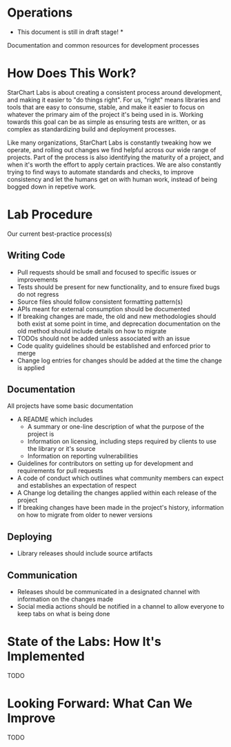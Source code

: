 # Operations

* This document is still in draft stage! *

Documentation and common resources for development processes

# How Does This Work?

StarChart Labs is about creating a consistent process around development, and making it easier to "do things right". For us, "right" means libraries and tools that are easy to consume, stable, and make it easier to focus on whatever the primary aim of the project it's being used in is. Working towards this goal can be as simple as ensuring tests are written, or as complex as standardizing build and deployment processes.

Like many organizations, StarChart Labs is constantly tweaking how we operate, and rolling out changes we find helpful across our wide range of projects. Part of the process is also identifying the maturity of a project, and when it's worth the effort to apply certain practices. We are also constantly trying to find ways to automate standards and checks, to improve consistency and let the humans get on with human work, instead of being bogged down in repetive work.

# Lab Procedure

Our current best-practice process(s)

## Writing Code

- Pull requests should be small and focused to specific issues or improvements
- Tests should be present for new functionality, and to ensure fixed bugs do not regress
- Source files should follow consistent formatting pattern(s)
- APIs meant for external consumption should be documented
- If breaking changes are made, the old and new methodologies should both exist at some point in time, and deprecation documentation on the old method should include details on how to migrate
- TODOs should not be added unless associated with an issue
- Code quality guidelines should be established and enforced prior to merge
- Change log entries for changes should be added at the time the change is applied

## Documentation

All projects have some basic documentation

- A README which includes
  - A summary or one-line description of what the purpose of the project is
  - Information on licensing, including steps required by clients to use the library or it's source
  - Information on reporting vulnerabilities
- Guidelines for contributors on setting up for development and requirements for pull requests
- A code of conduct which outlines what community members can expect and establishes an expectation of respect
- A Change log detailing the changes applied within each release of the project
- If breaking changes have been made in the project's history, information on how to migrate from older to newer versions

## Deploying

- Library releases should include source artifacts

## Communication

- Releases should be communicated in a designated channel with information on the changes made
- Social media actions should be notified in a channel to allow everyone to keep tabs on what is being done

# State of the Labs: How It's Implemented

TODO

# Looking Forward: What Can We Improve

TODO

